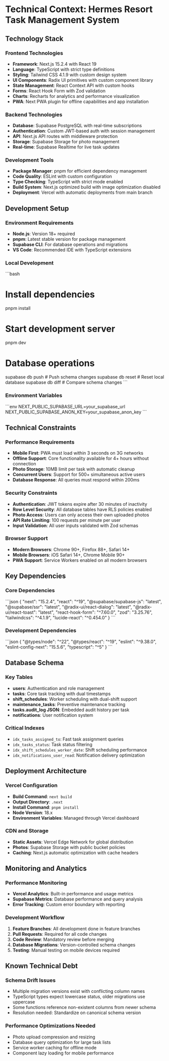 # Technical Context: Hermes Resort Task Management System

## Technology Stack

### Frontend Technologies
- **Framework**: Next.js 15.2.4 with React 19
- **Language**: TypeScript with strict type definitions
- **Styling**: Tailwind CSS 4.1.9 with custom design system
- **UI Components**: Radix UI primitives with custom component library
- **State Management**: React Context API with custom hooks
- **Forms**: React Hook Form with Zod validation
- **Charts**: Recharts for analytics and performance visualization
- **PWA**: Next PWA plugin for offline capabilities and app installation

### Backend Technologies
- **Database**: Supabase PostgreSQL with real-time subscriptions
- **Authentication**: Custom JWT-based auth with session management
- **API**: Next.js API routes with middleware protection
- **Storage**: Supabase Storage for photo management
- **Real-time**: Supabase Realtime for live task updates

### Development Tools
- **Package Manager**: pnpm for efficient dependency management
- **Code Quality**: ESLint with custom configuration
- **Type Checking**: TypeScript with strict mode enabled
- **Build System**: Next.js optimized build with image optimization disabled
- **Deployment**: Vercel with automatic deployments from main branch

## Development Setup

### Environment Requirements
- **Node.js**: Version 18+ required
- **pnpm**: Latest stable version for package management
- **Supabase CLI**: For database operations and migrations
- **VS Code**: Recommended IDE with TypeScript extensions

### Local Development
\`\`\`bash
# Install dependencies
pnpm install

# Start development server
pnpm dev

# Database operations
supabase db push    # Push schema changes
supabase db reset   # Reset local database
supabase db diff    # Compare schema changes
\`\`\`

### Environment Variables
\`\`\`env
NEXT_PUBLIC_SUPABASE_URL=your_supabase_url
NEXT_PUBLIC_SUPABASE_ANON_KEY=your_supabase_anon_key
\`\`\`

## Technical Constraints

### Performance Requirements
- **Mobile First**: PWA must load within 3 seconds on 3G networks
- **Offline Support**: Core functionality available for 4+ hours without connection
- **Photo Storage**: 10MB limit per task with automatic cleanup
- **Concurrent Users**: Support for 500+ simultaneous active users
- **Database Response**: All queries must respond within 200ms

### Security Constraints
- **Authentication**: JWT tokens expire after 30 minutes of inactivity
- **Row Level Security**: All database tables have RLS policies enabled
- **Photo Access**: Users can only access their own uploaded photos
- **API Rate Limiting**: 100 requests per minute per user
- **Input Validation**: All user inputs validated with Zod schemas

### Browser Support
- **Modern Browsers**: Chrome 90+, Firefox 88+, Safari 14+
- **Mobile Browsers**: iOS Safari 14+, Chrome Mobile 90+
- **PWA Support**: Service Workers enabled on all modern browsers

## Key Dependencies

### Core Dependencies
\`\`\`json
{
  "next": "15.2.4",
  "react": "^19",
  "@supabase/supabase-js": "latest",
  "@supabase/ssr": "latest",
  "@radix-ui/react-dialog": "latest",
  "@radix-ui/react-toast": "latest",
  "react-hook-form": "^7.60.0",
  "zod": "3.25.76",
  "tailwindcss": "^4.1.9",
  "lucide-react": "^0.454.0"
}
\`\`\`

### Development Dependencies
\`\`\`json
{
  "@types/node": "^22",
  "@types/react": "^19",
  "eslint": "^9.38.0",
  "eslint-config-next": "15.5.6",
  "typescript": "^5"
}
\`\`\`

## Database Schema

### Key Tables
- **users**: Authentication and role management
- **tasks**: Core task tracking with dual timestamps
- **shift_schedules**: Worker scheduling with dual-shift support
- **maintenance_tasks**: Preventive maintenance tracking
- **tasks.audit_log JSON**: Embedded audit history per task
- **notifications**: User notification system

### Critical Indexes
- `idx_tasks_assigned_to`: Fast task assignment queries
- `idx_tasks_status`: Task status filtering
- `idx_shift_schedules_worker_date`: Shift scheduling performance
- `idx_notifications_user_read`: Notification delivery optimization

## Deployment Architecture

### Vercel Configuration
- **Build Command**: `next build`
- **Output Directory**: `.next`
- **Install Command**: `pnpm install`
- **Node Version**: 18.x
- **Environment Variables**: Managed through Vercel dashboard

### CDN and Storage
- **Static Assets**: Vercel Edge Network for global distribution
- **Photos**: Supabase Storage with public bucket policies
- **Caching**: Next.js automatic optimization with cache headers

## Monitoring and Analytics

### Performance Monitoring
- **Vercel Analytics**: Built-in performance and usage metrics
- **Supabase Metrics**: Database performance and query analysis
- **Error Tracking**: Custom error boundary with reporting

### Development Workflow
1. **Feature Branches**: All development done in feature branches
2. **Pull Requests**: Required for all code changes
3. **Code Review**: Mandatory review before merging
4. **Database Migrations**: Version-controlled schema changes
5. **Testing**: Manual testing on mobile devices required

## Known Technical Debt

### Schema Drift Issues
- Multiple migration versions exist with conflicting column names
- TypeScript types expect lowercase status, older migrations use uppercase
- Some functions reference non-existent columns from newer schema
- Resolution needed: Standardize on canonical schema version

### Performance Optimizations Needed
- Photo upload compression and resizing
- Database query optimization for large task lists
- Service worker caching for offline mode
- Component lazy loading for mobile performance
